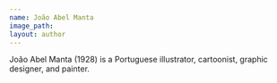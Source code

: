 ```yaml
---
name: João Abel Manta
image_path:
layout: author
---
```

João Abel Manta (1928) is a Portuguese illustrator, cartoonist, graphic designer, and painter.
